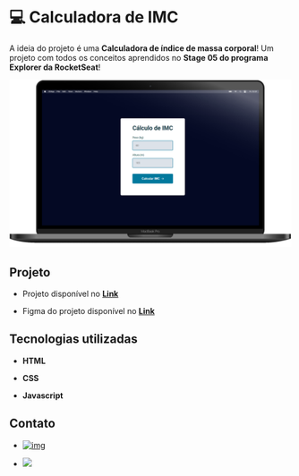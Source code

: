 

# 💻 Calculadora de IMC

A ideia do projeto é uma **Calculadora de índice de massa corporal**! Um projeto com todos os conceitos aprendidos no **Stage 05 do programa Explorer da RocketSeat**!



![](https://github.com/FabioLuizz/Calculadora-de-IMC/blob/master/.github/layout.png?raw=true)



## Projeto

- Projeto disponível no [**Link**](https://fabioluizz.github.io/Calculadora-de-IMC/)	

- Figma do projeto disponível no [**Link**](https://www.figma.com/file/TCvOC2kmufxKdubMI3fk6T/IMC-(Copy)?node-id=6%3A4)

  

## Tecnologias utilizadas

- **HTML** 

- **CSS** 

- **Javascript**

  

## Contato

- [![img](https://camo.githubusercontent.com/b8a1ffcb4b0a201641870c9e5610f496c34ea8ec09af3522823e75eb4df26d9a/68747470733a2f2f696d672e736869656c64732e696f2f62616467652f2d4c696e6b6564496e2d3232323232323f7374796c653d666c61742d737175617265266c6f676f3d4c696e6b6564696e266c6f676f436f6c6f723d7768697465266c696e6b3d68747470733a2f2f7777772e6c696e6b6564696e2e636f6d2f696e2f7375646970746f67686f736839392f)](https://www.linkedin.com/in/fabioluizz/)

- <a href="mailto: fabioluis19341@gmail.com"><img src="https://img.shields.io/badge/-Gmail-c14438?style=flat&logo=Gmail&logoColor=white"/></a>
